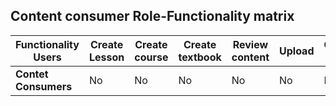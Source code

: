 ## Content consumer Role-Functionality matrix


| Functionality  Users|Create Lesson|Create course|Create textbook|Review content|Upload|Consume content| 
|----------------------|-------------|-------------|---------------|--------------|------|---------------|
|**Contet Consumers**	|No	|No	|No	|No	|No	|No	|
